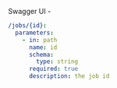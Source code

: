 Swagger UI -

```yaml
/jobs/{id}:
  parameters:
    - in: path
      name: id
      schema:
        type: string
      required: true
      description: the job id
```
